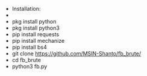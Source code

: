- Installation:
-
- pkg install python
- pkg install python3
- pip install requests
- pip install mechanize
- pip install bs4 
- git clone https://github.com/MSIN-Shanto/fb_brute/
- cd fb_brute
- python3 fb.py
